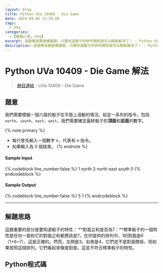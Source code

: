 ```yaml
---
layout: blog
title: Python UVa 10409 - Die Game
date: 2024-04-06 11:59:09
tags:
  - UVa
categories:
  - [解題心得, UVa]
excerpt: 這題應該算是模擬題，只要知道骰子的排列規則就可以輕鬆解決了！ - Python UVa 10409 - Die Game 解題心得
description: 這題應該算是模擬題，只要知道骰子的排列規則就可以輕鬆解決了！ - Python UVa 10409 - Die Game 解題心得
---
```

# Python UVa 10409 - Die Game 解法

>[題目連結](https://onlinejudge.org/index.php?option=com_onlinejudge&Itemid=8&category=24&page=show_problem&problem=1350) - UVa 10409 - Die Game


## 題意
我們需要模擬一個六面的骰子在平面上滾動的情況。給定一系列的指令，包括`north`、`south`、`east`、`west`，我們需要確定最終骰子的**頂面**和**前面**的數字。

{% note primary %}
 - 每行會先輸入一個數字 n，代表有 n 指令。
 - 如果輸入為 0 就結束。
{% endnote %}

#### Sample Input 
{% codeblock line_number:false %}
1
north
3
north
east
south
0
{% endcodeblock %}

#### Sample Output 
{% codeblock line_number:false %}
5
1
{% endcodeblock %}

---

## 解題思路
這題重要的部分是要知道骰子的特性：
**對面之和是否為7：**標準骰子的一個特性是任何一面和它的對面之和都應該是7。在你提供的排列中，1的對面是6（1+6=7），這是正確的。然而，左側是3，右側是4，它們並不是對面關係，但如果按照這個排列，它們看起來像是對面，這並不符合標準骰子的特性。


## Python程式碼
```python

```
